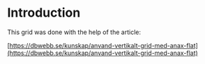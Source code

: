 Introduction
===============================

This grid was done with the help of the article:

[https://dbwebb.se/kunskap/anvand-vertikalt-grid-med-anax-flat](https://dbwebb.se/kunskap/anvand-vertikalt-grid-med-anax-flat)
